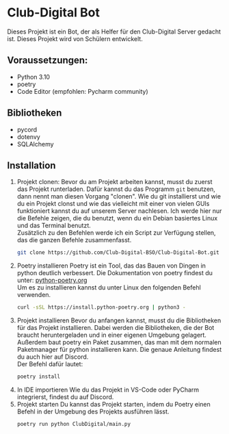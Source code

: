 # Club-Digital Bot

Dieses Projekt ist ein Bot, der als Helfer für den Club-Digital Server gedacht ist.
Dieses Projekt wird von Schülern entwickelt.

## Voraussetzungen:

 - Python 3.10
 - poetry
 - Code Editor (empfohlen: Pycharm community)

## Bibliotheken

 - pycord
 - dotenvy
 - SQLAlchemy

## Installation

 1. Projekt clonen:
    Bevor du am Projekt arbeiten kannst, musst du zuerst das Projekt runterladen.
    Dafür kannst du das Programm `git` benutzen, dann nennt man diesen Vorgang "clonen".
    Wie du git installierst und wie du ein Projekt clonst und wie das vielleicht mit einer von vielen GUIs funktioniert kannst du auf unserem Server nachlesen.
    Ich werde hier nur die Befehle zeigen, die du benutzt, wenn du ein Debian basiertes Linux und das Terminal benutzt.  
    Zusätzlich zu den Befehlen werde ich ein Script zur Verfügung stellen, das die ganzen Befehle zusammenfasst.
    ```bash
    git clone https://github.com/Club-Digital-BSO/Club-Digital-Bot.git
    ```
 2. Poetry installieren
    Poetry ist ein Tool, das das Bauen von Dingen in python deutlich verbessert.
    Die Dokumentation von poetry findest du unter: [python-poetry.org](https://python-poetry.org/docs/)  
    Um es zu installieren kannst du unter Linux den folgenden Befehl verwenden. 
    ```bash
    curl -sSL https://install.python-poetry.org | python3 -
    ```
 3. Projekt installieren
    Bevor du anfangen kannst, musst du die Bibliotheken für das Projekt installieren.
    Dabei werden die Bibliotheken, die der Bot braucht heruntergeladen und in einer eigenen Umgebung gelagert.
    Außerdem baut poetry ein Paket zusammen, das man mit dem normalen Paketmanager für python installieren kann.
    Die genaue Anleitung findest du auch hier auf Discord.  
    Der Befehl dafür lautet:
    ```bash
    poetry install
    ```
 4. In IDE importieren
    Wie du das Projekt in VS-Code oder PyCharm integrierst, findest du auf Discord.
 5. Projekt starten
     Du kannst das Projekt starten, indem du Poetry einen Befehl in der Umgebung des Projekts ausführen lässt.
     ```bash
     poetry run python ClubDigital/main.py
     ```